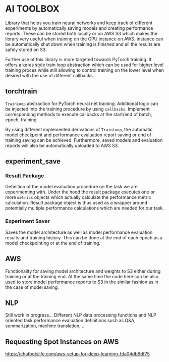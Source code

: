 # AI TOOLBOX

Library that helps you train neural networks and keep track of different experiments by automatically saving models and creating performance reports. These can be stored both locally or on AWS S3 which makes the library very useful when training on the GPU instance on AWS. Instance can be automatically shut down when training is finished and all the results are safely stored on S3.

Further use of this library is more targeted towards PyTorch training. It offers a keras style train loop abstraction which can be used for higher level training proces while still allowing to control training on the lower level when desired with the use of different callbacks.


## torchtrain

`TrainLoop` abstraction for PyTorch neural net training. Additional logic can be injected into the training procedure by using `callbacks`. Implement corresponding methods to execute callbacks at the start/end of batch, epoch, training.

By using different implemented derivations of `TrainLoop`, the automatic model checkpoint and performance evaluation report saving or end of training saving can be achieved. Furthermore, saved models and evaluation reports will also be automatically uploaded to AWS S3.  


## experiment_save

### Result Package

Definition of the model evaluation procedure on the task we are experimenting with. Under the hood the result package executes one or more `metrics` objects which actually calculate the performance metric calculation. Result package object is thus used as a wrapper around potentially multiple performance calculations which are needed for our task.

### Experiment Saver 

Saves the model architecture as well as model performance evaluation results and training history. This can be done at the end of each epoch as a model checkpointing or at the end of training.


## AWS 

Functionality for saving model architecture and weights to S3 either during training or at the training end. At the same time the code here can be also used to store model performance reports to S3 in the similar fashion as in the case of model saving.


## NLP

Still work in progress... 
Different NLP data processing functions and NLP oriented task performance evaluation definitions such as Q&A, summarization, machine translation, ...


## Requesting Spot Instances on AWS

https://chatbotslife.com/aws-setup-for-deep-learning-fda04db6df75


